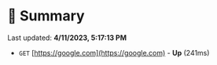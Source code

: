 # 📖 Summary
Last updated: **4/11/2023, 5:17:13 PM**

- `GET` [https://google.com](https://google.com) - **Up** (241ms)

